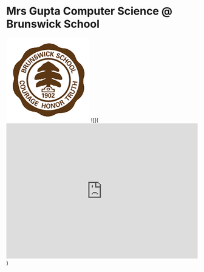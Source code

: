 # Mrs Gupta Computer Science @ Brunswick School 
![wick](Brunswick_Logo.png)
![](<iframe src="https://trinket.io/embed/python/ecdfba88ce" width="100%" height="356" frameborder="0" marginwidth="0" marginheight="0" allowfullscreen></iframe>)
